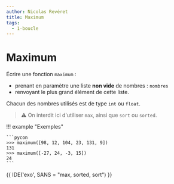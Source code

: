 ```yaml
---
author: Nicolas Revéret
title: Maximum
tags:
  - 1-boucle
---
```


# Maximum

Écrire une fonction `maximum` :

- prenant en paramètre une liste **non vide** de nombres : `nombres`
- renvoyant le plus grand élément de cette liste.

Chacun des nombres utilisés est de type `int` ou `float`.

> :warning: On interdit ici d'utiliser `max`, ainsi que `sort` ou `sorted`.

!!! example "Exemples"

    ```pycon
    >>> maximum([98, 12, 104, 23, 131, 9])
    131
    >>> maximum([-27, 24, -3, 15])
    24
    ```

{{ IDE('exo', SANS = "max, sorted, sort") }}
